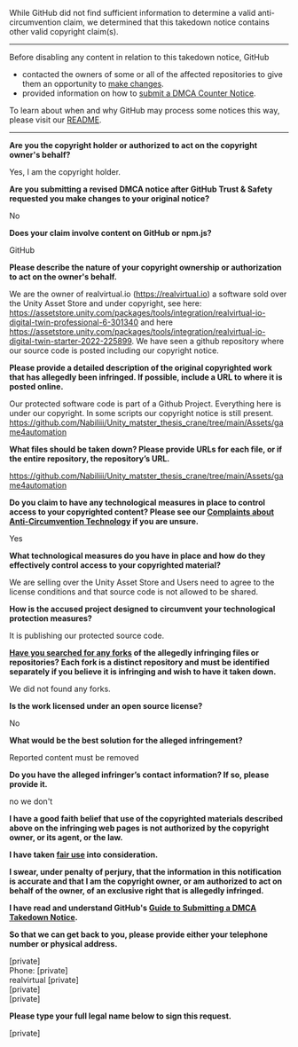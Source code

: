 While GitHub did not find sufficient information to determine a valid anti-circumvention claim, we determined that this takedown notice contains other valid copyright claim(s).

---

Before disabling any content in relation to this takedown notice, GitHub
- contacted the owners of some or all of the affected repositories to give them an opportunity to [make changes](https://docs.github.com/en/github/site-policy/dmca-takedown-policy#a-how-does-this-actually-work).
- provided information on how to [submit a DMCA Counter Notice](https://docs.github.com/en/articles/guide-to-submitting-a-dmca-counter-notice).

To learn about when and why GitHub may process some notices this way, please visit our [README](https://github.com/github/dmca/blob/master/README.md#anatomy-of-a-takedown-notice).

---

**Are you the copyright holder or authorized to act on the copyright owner's behalf?**

Yes, I am the copyright holder.

**Are you submitting a revised DMCA notice after GitHub Trust & Safety requested you make changes to your original notice?**

No

**Does your claim involve content on GitHub or npm.js?**

GitHub

**Please describe the nature of your copyright ownership or authorization to act on the owner's behalf.**

We are the owner of realvirtual.io (https://realvirtual.io) a software sold over the Unity Asset Store and under copyright, see here: https://assetstore.unity.com/packages/tools/integration/realvirtual-io-digital-twin-professional-6-301340 and here https://assetstore.unity.com/packages/tools/integration/realvirtual-io-digital-twin-starter-2022-225899. We have seen a github repository where our source code is posted including our copyright notice.

**Please provide a detailed description of the original copyrighted work that has allegedly been infringed. If possible, include a URL to where it is posted online.**

Our protected software code is part of a Github Project. Everything here is under our copyright. In some scripts our copyright notice is still present.  
https://github.com/Nabiliii/Unity_matster_thesis_crane/tree/main/Assets/game4automation

**What files should be taken down? Please provide URLs for each file, or if the entire repository, the repository’s URL.**

https://github.com/Nabiliii/Unity_matster_thesis_crane/tree/main/Assets/game4automation

**Do you claim to have any technological measures in place to control access to your copyrighted content? Please see our <a href="https://docs.github.com/articles/guide-to-submitting-a-dmca-takedown-notice#complaints-about-anti-circumvention-technology">Complaints about Anti-Circumvention Technology</a> if you are unsure.**

Yes

**What technological measures do you have in place and how do they effectively control access to your copyrighted material?**

We are selling over the Unity Asset Store and Users need to agree to the license conditions and that source code is not allowed to be shared.

**How is the accused project designed to circumvent your technological protection measures?**

It is publishing our protected source code.

**<a href="https://docs.github.com/articles/dmca-takedown-policy#b-what-about-forks-or-whats-a-fork">Have you searched for any forks</a> of the allegedly infringing files or repositories? Each fork is a distinct repository and must be identified separately if you believe it is infringing and wish to have it taken down.**

We did not found any forks.

**Is the work licensed under an open source license?**

No

**What would be the best solution for the alleged infringement?**

Reported content must be removed

**Do you have the alleged infringer’s contact information? If so, please provide it.**

no we don't

**I have a good faith belief that use of the copyrighted materials described above on the infringing web pages is not authorized by the copyright owner, or its agent, or the law.**

**I have taken <a href="https://www.lumendatabase.org/topics/22">fair use</a> into consideration.**

**I swear, under penalty of perjury, that the information in this notification is accurate and that I am the copyright owner, or am authorized to act on behalf of the owner, of an exclusive right that is allegedly infringed.**

**I have read and understand GitHub's <a href="https://docs.github.com/articles/guide-to-submitting-a-dmca-takedown-notice/">Guide to Submitting a DMCA Takedown Notice</a>.**

**So that we can get back to you, please provide either your telephone number or physical address.**

[private]  
Phone: [private]  
realvirtual [private]  
[private]  
[private]  

**Please type your full legal name below to sign this request.**

[private]  
